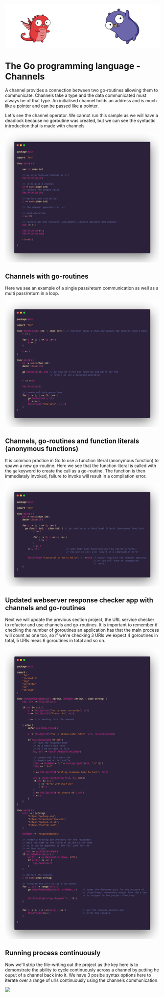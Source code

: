 ![](/assets/gologo.png)

# The Go programming language - Channels

A channel provides a connection between two go-routines allowing them to communicate. Channels take a type and the data communicated must always be of that type.
An initialised channel holds an address and is much like a pointer and can be passed like a pointer.

Let's see the channel operator. We cannot run this sample as we will have a deadlock because no goroutine was created, but we can see the syntactic introduction that is made with channels

![](/core/src/17-channels/assets/17-channel-syntax.png)

## Channels with go-routines

Here we see an example of a single pass/return communication as well as a multi pass/return in a loop.

![](/core/src/17-channels/assets/1702-channel-routine.png)

## Channels, go-routines and function literals (anonymous functions)

It is common practice in Go to use a function literal (anonymous function) to spawn a new go-routine. Here we see that the function literal is called with the `go` keyword to create the call as a go-routine. The function is then immediately invoked, failure to invoke will result in a compilation error.

![](/core/src/17-channels/assets/1703-function-literal.png)

## Updated webserver response checker app with channels and go-routines

Next we will update the previous section project, the URL service checker to refactor and use channels and go-routines. It is important to remember if checking the number of goroutines an application has that the main process will count as one too, so if we're checking 3 URls we expect 4 goroutines in total, 5 URls meas 6 goroutines in total and so on.

![](/core/src/17-channels/assets/1704-url-checker.png)

## Running process continuously

Now we'll strip the file-writing out the project as the key here is to demonstrate the ability to cycle continuously across a channel by putting he ouput of a channel back into it. We have 3 posibe syntax options here to iterate over a range of urls continuously using the channels communication.

![](/core/src/17-channels/assets/1705-background_channels.png)
